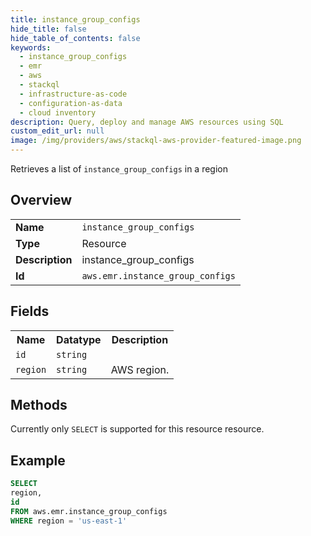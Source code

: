 ```yaml
---
title: instance_group_configs
hide_title: false
hide_table_of_contents: false
keywords:
  - instance_group_configs
  - emr
  - aws
  - stackql
  - infrastructure-as-code
  - configuration-as-data
  - cloud inventory
description: Query, deploy and manage AWS resources using SQL
custom_edit_url: null
image: /img/providers/aws/stackql-aws-provider-featured-image.png
---
```

Retrieves a list of <code>instance_group_configs</code> in a region

## Overview
<table><tbody>
<tr><td><b>Name</b></td><td><code>instance_group_configs</code></td></tr>
<tr><td><b>Type</b></td><td>Resource</td></tr>
<tr><td><b>Description</b></td><td>instance_group_configs</td></tr>
<tr><td><b>Id</b></td><td><code>aws.emr.instance_group_configs</code></td></tr>
</tbody></table>

## Fields
<table><tbody>
<tr><th>Name</th><th>Datatype</th><th>Description</th></tr>
<tr><td><code>id</code></td><td><code>string</code></td><td></td></tr>
<tr><td><code>region</code></td><td><code>string</code></td><td>AWS region.</td></tr>

</tbody></table>

## Methods
Currently only <code>SELECT</code> is supported for this resource resource.





## Example
```sql
SELECT
region,
id
FROM aws.emr.instance_group_configs
WHERE region = 'us-east-1'
```
